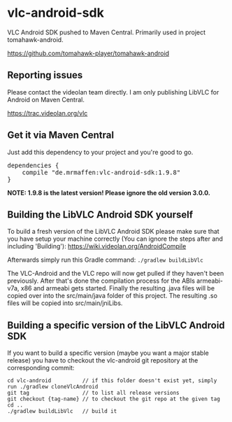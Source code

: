 vlc-android-sdk
===============

VLC Android SDK pushed to Maven Central. Primarily used in project tomahawk-android.

https://github.com/tomahawk-player/tomahawk-android
                              
Reporting issues
------------------------
Please contact the videolan team directly. I am only publishing LibVLC for Android on Maven Central.

https://trac.videolan.org/vlc

Get it via Maven Central
------------------------
Just add this dependency to your project and you're good to go.

<pre>dependencies {
    compile "de.mrmaffen:vlc-android-sdk:1.9.8"
}</pre>

**NOTE: 1.9.8 is the latest version! Please ignore the old version 3.0.0.**

Building the LibVLC Android SDK yourself
----------------------------------------

To build a fresh version of the LibVLC Android SDK please make sure that you have setup your machine correctly
(You can ignore the steps after and including 'Building'): https://wiki.videolan.org/AndroidCompile

Afterwards simply run this Gradle command:
```./gradlew buildLibVlc```
  
The VLC-Android and the VLC repo will now get pulled if they haven't been previously.
After that's done the compilation process for the ABIs armeabi-v7a, x86 and armeabi gets started.
Finally the resulting .java files will be copied over into the src/main/java folder of this project.
The resulting .so files will be copied into src/main/jniLibs.

Building a specific version of the LibVLC Android SDK       
-----------------------------------------------------

If you want to build a specific version (maybe you want a major stable release) you have to 
checkout the vlc-android git repository at the corresponding commit:
```
cd vlc-android          // if this folder doesn't exist yet, simply run ./gradlew cloneVlcAndroid
git tag                 // to list all release versions
git checkout {tag-name} // to checkout the git repo at the given tag
cd ..
./gradlew buildLibVlc   // build it        
```